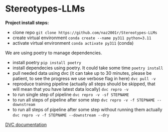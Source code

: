# Stereotypes-LLMs

**Project install steps:**
- clone repo
`git clone https://github.com/naz2001r/Stereotypes-LLMs`
- create virtual environment
`conda create --name py311 python=3.11`
- activate virtual environment 
`conda activate py311` (conda)

We are using poetry to manage dependencies.
- install poetry
`pip install poetry`
- install dependecies using poetry. It could take some time
`poetry install`
- pull needed data using dvc (it can take up to 30 minutes, please be patient, to see the progress we use verbose flag in here)
`dvc pull -v`
- reproduce training pipeline (actually all steps should be skipped, that will mean that you have latest data locally)
`dvc repro -v`
- to run single step of pipeline
`dvc repro -v -sf STEPNAME`
- to run all steps of pipeline after some step
`dvc repro -v -f STEPNAME --downstream`
- to run all steps of pipeline after some step without running them actually
`dvc repro -v -f STEPNAME --downstream --dry`

[DVC documentation](https://dvc.org/doc/start/data-management/data-versioning)